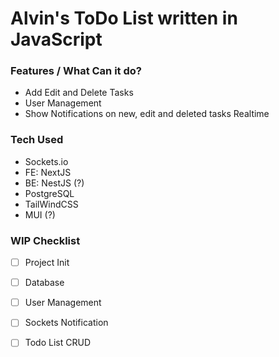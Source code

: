# Alvin's ToDo List written in JavaScript

### Features /  What Can it do?

- Add Edit and Delete Tasks
- User Management
- Show Notifications on new, edit and deleted tasks Realtime

### Tech Used

- Sockets.io
- FE: NextJS
- BE: NestJS (?)
- PostgreSQL
- TailWindCSS
- MUI (?)

### WIP Checklist

 - [ ] Project Init
 - [ ] Database
 - [ ] User Management
 - [ ] Sockets Notification
 - [ ] Todo List CRUD

